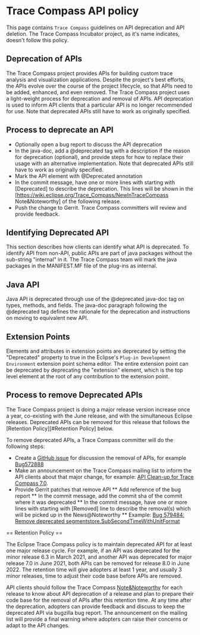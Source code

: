 # Trace Compass API policy
This page contains `Trace Compass` guidelines on API deprecation and API deletion. The Trace Compass Incubator project, as it's name indicates, doesn't follow this policy.

## Deprecation of APIs

The Trace Compass project provides APIs for building custom trace analysis and visualization applications. Despite the project's best efforts, the APIs evolve over the course of the project lifecycle, so that APIs need to be added, enhanced, and even removed. The Trace Compass project uses a light-weight process for deprecation and removal of APIs. API deprecation is used to inform API clients that a particular API is no longer recommended for use. Note that deprecated APIs still have to work as originally specified. 

## Process to deprecate an API
* Optionally open a bug report to discuss the API deprecation
* In the java-doc, add a @deprecated tag with a description if the reason for deprecation (optional), and provide steps for how to replace their usage with an alternative implementation. Note that deprecated APIs still have to work as originally specified.
* Mark the API element with @Deprecated annotation
* In the commit message, have one or more lines with starting with [Deprecated] to describe the deprecation. This lines will be shown in the [https://wiki.eclipse.org/Trace_Compass/NewInTraceCompass Note&Noteworthy] of the following release.
* Push the change to Gerrit. Trace Compass committers will review and provide feedback.

## Identifying Deprecated API

This section describes how clients can identify what API is deprecated. To identify API from non-API, public APIs are part of java packages without the sub-string "internal" in it. The Trace Compass team will mark the java packages in the MANIFEST.MF file of the plug-ins as internal.

## Java API

Java API is deprecated through use of the @deprecated java-doc tag on types, methods, and fields. The java-doc paragraph following the @deprecated tag defines the rationale for the deprecation and instructions on moving to equivalent new API.

## Extension Points

Elements and attributes in extension points are deprecated by setting the "Deprecated" property to true in the Eclipse's `Plug-in Development Environment` extension point schema editor. The entire extension point can be deprecated by deprecating the "extension" element, which is the top level element at the root of any contribution to the extension point.

## Process to remove Deprecated APIs

The Trace Compass project is doing a major release version increase once a year, co-existing with the June release, and with the simultaneous Eclipse releases. Deprecated APIs can be removed for this release that follows the [Retention Policy][#Retention Policy] below. 

To remove deprecated APIs, a Trace Compass committer will do the following steps:
* Create a [GitHub issue][issues] for discussion the removal of APIs, for example [Bug572888](Bug572888)
* Make an announcement on the Trace Compass mailing list to inform the API clients about that major change, for example: [API Clean-up for Trace Compass 7.0][mail].
* Provide Gerrit patches that remove API
** Add reference of the bug report
** In the commit message, add the commit sha of the commit where it was deprecated
** In the commit message, have one or more lines with starting with [Removed] line to describe the removal(s) which will be picked up in the News@Noteworthy
** Example: [Bug 579484: Remove deprecated segmentstore.SubSecondTimeWithUnitFormat][example-patch]

== Retention Policy ==

The Eclipse Trace Compass policy is to maintain deprecated API for at least one major release cycle. For example, if an API was deprecated for the minor release 6.3 in March 2021, and another API was deprecated for major release 7.0 in June 2021, both APIs can be removed for release 8.0 in June 2022. The retention time will give adopters at least 1 year, and usually 3 minor releases, time to adjust their code base before APIs are removed. 

API clients should follow the Trace Compass [Note&Noteworthy](nan) for each release to know about API deprecation of a release and plan to prepare their code base for the removal of APIs after this retention time. At any time after the deprecation, adopters can provide feedback and discuss to keep the deprecated API via bugzilla bug report. The announcement on the mailing list will provide a final warning where adopters can raise their concerns or adapt to the API changes.

[Bug572888]: https://bugs.eclipse.org/bugs/show_bug.cgi?id=572888
[example-patch]: https://git.eclipse.org/r/c/tracecompass/org.eclipse.tracecompass/+/193428
[issues]: https://github.com/eclipse-tracecompass/org.eclipse.tracecompass/issues
[mail]: https://www.eclipse.org/lists/tracecompass-dev/msg01661.html
[nan]: https://wiki.eclipse.org/Trace_Compass/NewInTraceCompass